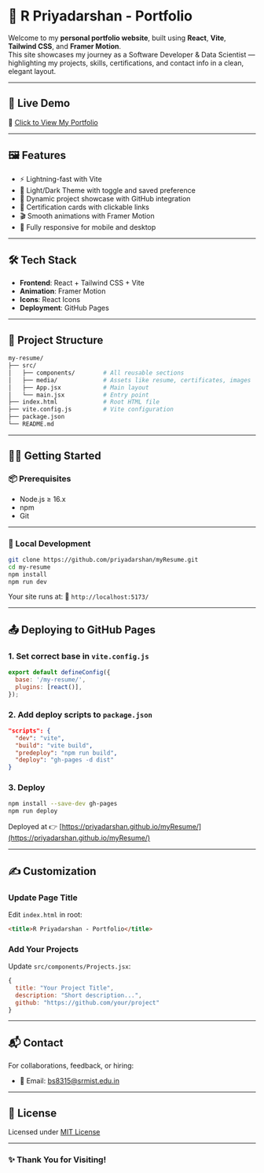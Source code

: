
# 💼 R Priyadarshan - Portfolio

Welcome to my **personal portfolio website**, built using **React**, **Vite**, **Tailwind CSS**, and **Framer Motion**.  
This site showcases my journey as a Software Developer & Data Scientist — highlighting my projects, skills, certifications, and contact info in a clean, elegant layout.

---

## 🚀 Live Demo

🔗 [Click to View My Portfolio](https://priyadarshan.github.io/myResume/)

---

## 🖼️ Features

- ⚡ Lightning-fast with Vite
- 🌙 Light/Dark Theme with toggle and saved preference
- 💼 Dynamic project showcase with GitHub integration
- 📜 Certification cards with clickable links
- 🎬 Smooth animations with Framer Motion
- 📱 Fully responsive for mobile and desktop

---

## 🛠️ Tech Stack

- **Frontend**: React + Tailwind CSS + Vite
- **Animation**: Framer Motion
- **Icons**: React Icons
- **Deployment**: GitHub Pages

---

## 📁 Project Structure

```bash
my-resume/
├── src/
│   ├── components/        # All reusable sections
│   ├── media/             # Assets like resume, certificates, images
│   ├── App.jsx            # Main layout
│   └── main.jsx           # Entry point
├── index.html             # Root HTML file
├── vite.config.js         # Vite configuration
├── package.json
└── README.md
````

---

## 🧑‍💻 Getting Started

### 📦 Prerequisites

* Node.js ≥ 16.x
* npm
* Git

---

### 🚀 Local Development

```bash
git clone https://github.com/priyadarshan/myResume.git
cd my-resume
npm install
npm run dev
```

Your site runs at:
📍 `http://localhost:5173/`

---

## 📤 Deploying to GitHub Pages

### 1. Set correct base in `vite.config.js`

```js
export default defineConfig({
  base: '/my-resume/',
  plugins: [react()],
});
```

### 2. Add deploy scripts to `package.json`

```json
"scripts": {
  "dev": "vite",
  "build": "vite build",
  "predeploy": "npm run build",
  "deploy": "gh-pages -d dist"
}
```

### 3. Deploy

```bash
npm install --save-dev gh-pages
npm run deploy
```

Deployed at 👉 [https://priyadarshan.github.io/myResume/](https://priyadarshan.github.io/myResume/)

---

## ✍️ Customization

### Update Page Title

Edit `index.html` in root:

```html
<title>R Priyadarshan - Portfolio</title>
```

### Add Your Projects

Update `src/components/Projects.jsx`:

```js
{
  title: "Your Project Title",
  description: "Short description...",
  github: "https://github.com/your/project"
}
```

---

## 📬 Contact

For collaborations, feedback, or hiring:

* 📧 Email: [bs8315@srmist.edu.in](mailto:bs8315@srmist.edu.in)


---

## 📜 License

Licensed under [MIT License](LICENSE)

---

### ✨ Thank You for Visiting!



